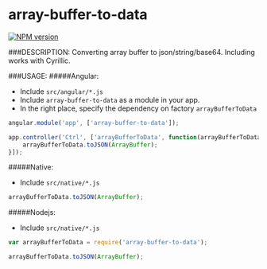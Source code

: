 array-buffer-to-data
=================

[![NPM version](https://badge.fury.io/js/array-buffer-to-data.svg)](http://badge.fury.io/for/js/array-buffer-to-data)

###DESCRIPTION:
Converting array buffer to json/string/base64. Including works with Cyrillic.

###USAGE:
#####Angular:
- Include `src/angular/*.js`
- Include `array-buffer-to-data` as a module in your app.
- In the right place, specify the dependency  on factory `arrayBufferToData`

```js
angular.module('app', ['array-buffer-to-data']);

app.controller('Ctrl', ['arrayBufferToData', function(arrayBufferToData) {
    arrayBufferToData.toJSON(ArrayBuffer);
}]);
```

#####Native:
- Include `src/native/*.js`

```js
arrayBufferToData.toJSON(ArrayBuffer);
```

#####Nodejs:
- Include `src/native/*.js`

```js
var arrayBufferToData = require('array-buffer-to-data');

arrayBufferToData.toJSON(ArrayBuffer);
```

